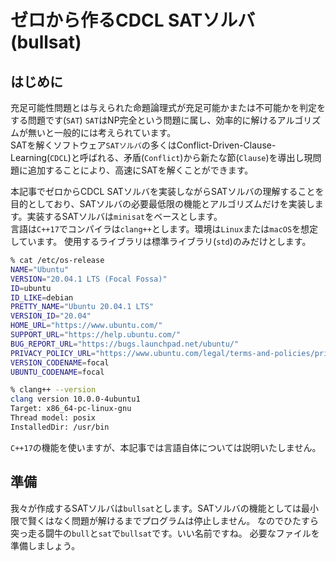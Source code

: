 # ゼロから作るCDCL SATソルバ(bullsat)

## はじめに
充足可能性問題とは与えられた命題論理式が充足可能かまたは不可能かを判定をする問題です(`SAT`)
`SAT`はNP完全という問題に属し、効率的に解けるアルゴリズムが無いと一般的には考えられています。  
SATを解くソフトウェア`SATソルバ`の多くはConflict-Driven-Clause-Learning(`CDCL`)と呼ばれる、矛盾(`Conflict`)から新たな節(`Clause`)を導出し現問題に追加することにより、高速にSATを解くことができます。

本記事でゼロからCDCL SATソルバを実装しながらSATソルバの理解することを目的としており、SATソルバの必要最低限の機能とアルゴリズムだけを実装します。実装するSATソルバは`minisat`をベースとします。  
言語は`C++17`でコンパイラは`clang++`とします。環境は`Linux`または`macOS`を想定しています。
使用するライブラリは標準ライブラリ(`std`)のみだけとします。

```bash
% cat /etc/os-release
NAME="Ubuntu"
VERSION="20.04.1 LTS (Focal Fossa)"
ID=ubuntu
ID_LIKE=debian
PRETTY_NAME="Ubuntu 20.04.1 LTS"
VERSION_ID="20.04"
HOME_URL="https://www.ubuntu.com/"
SUPPORT_URL="https://help.ubuntu.com/"
BUG_REPORT_URL="https://bugs.launchpad.net/ubuntu/"
PRIVACY_POLICY_URL="https://www.ubuntu.com/legal/terms-and-policies/privacy-policy"
VERSION_CODENAME=focal
UBUNTU_CODENAME=focal

% clang++ --version
clang version 10.0.0-4ubuntu1 
Target: x86_64-pc-linux-gnu
Thread model: posix
InstalledDir: /usr/bin
```
`C++17`の機能を使いますが、本記事では言語自体については説明いたしません。

## 準備
我々が作成するSATソルバは`bullsat`とします。SATソルバの機能としては最小限で賢くはなく問題が解けるまでプログラムは停止しません。
なのでひたすら突っ走る闘牛の`bull`と`sat`で`bullsat`です。いい名前ですね。
必要なファイルを準備しましょう。

